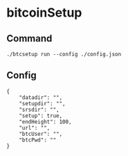 # bitcoinSetup

## Command

    ./btcsetup run --config ./config.json


## Config

    {
        "datadir": "",
        "setupdir": "",
        "srsdir": "",
        "setup": true,
        "endHeight": 100,
        "url": "",
        "btcUser": "",
        "btcPwd": ""
    }